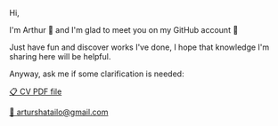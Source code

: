 <p>Hi,</p>
<p>I'm Arthur 👋 and I'm glad to meet you on my GitHub account 🙂</p>
<p>Just have fun and discover works I've done, I hope that knowledge I'm sharing here will be helpful.</p>
<p>Anyway, ask me if some clarification is needed: </p>

<a href="https://github.com/ArturShatailo/ArturShatailo/blob/main/CV_Software_engineer_java_Artur_Shatailo_ph.pdf">📋 CV PDF file</a>
<p></p>
<a href="mailto:arturshatailo@gmail.com">📧 arturshatailo@gmail.com</a>
<p></p>
